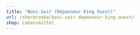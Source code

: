 ```yaml
---
title: "Boni-Soir (Dépanneur King Ouest)"
url: /sherbrooke/boni-soir-depanneur-king-ouest/
shop: Lebensmittel
---
```

